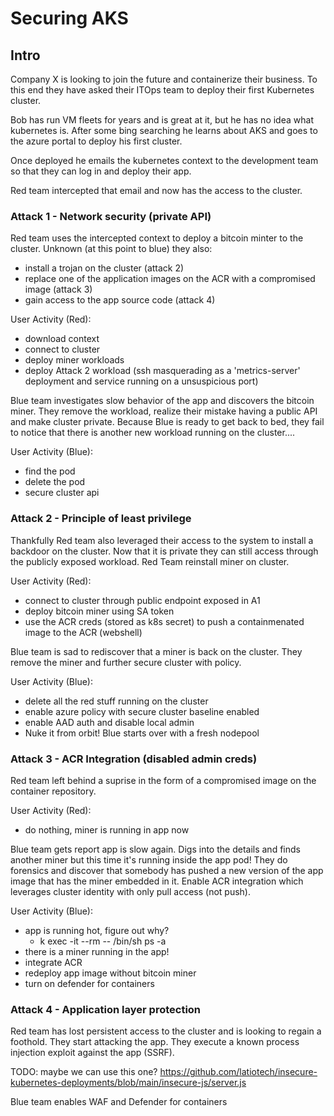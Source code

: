 # Securing AKS

## Intro
Company X is looking to join the future and containerize their business. To this end they have asked their ITOps team to deploy their first Kubernetes cluster.

Bob has run VM fleets for years and is great at it, but he has no idea what kubernetes is. After some bing searching he learns about AKS and goes to the azure portal to deploy his first cluster.

Once deployed he emails the kubernetes context to the development team so that they can log in and deploy their app.

Red team intercepted that email and now has the access to the cluster.

### Attack 1 - Network security (private API)

Red team uses the intercepted context to deploy a bitcoin minter to the cluster.
Unknown (at this point to blue) they also:
  * install a trojan on the cluster (attack 2)
  * replace one of the application images on the ACR with a compromised image (attack 3)
  * gain access to the app source code (attack 4)

User Activity (Red):
  * download context
  * connect to cluster
  * deploy miner workloads
  * deploy Attack 2 workload (ssh masquerading as a 'metrics-server' deployment and service running on a unsuspicious port)

Blue team investigates slow behavior of the app and discovers the bitcoin miner. They remove the workload, realize their mistake having a public API and make cluster private. Because Blue is ready to get back to bed, they fail to notice that there is another new workload running on the cluster....

User Activity (Blue):
  * find the pod
  * delete the pod
  * secure cluster api

### Attack 2 - Principle of least privilege

Thankfully Red team also leveraged their access to the system to install a backdoor on the cluster. Now that it is private they can still access through the publicly exposed workload.
Red Team reinstall miner on cluster.

User Activity (Red):
  * connect to cluster through public endpoint exposed in A1
  * deploy bitcoin miner using SA token
  * use the ACR creds (stored as k8s secret) to push a containmenated image to the ACR (webshell)

Blue team is sad to rediscover that a miner is back on the cluster. They remove the miner and further secure cluster with policy.

User Activity (Blue):
  * delete all the red stuff running on the cluster
  * enable azure policy with secure cluster baseline enabled
  * enable AAD auth and disable local admin
  * Nuke it from orbit! Blue starts over with a fresh nodepool


### Attack 3 - ACR Integration (disabled admin creds)

Red team left behind a suprise in the form of a compromised image on the container repository.

User Activity (Red):
  * do nothing, miner is running in app now

Blue team gets report app is slow again. Digs into the details and finds another miner but this time it's running inside the app pod! They do forensics and discover that somebody has pushed a new version of the app image that has the miner embedded in it. Enable ACR integration which leverages cluster identity with only pull access (not push).

User Activity (Blue):
  * app is running hot, figure out why?
    * k exec -it --rm -- /bin/sh ps -a
  * there is a miner running in the app!
  * integrate ACR
  * redeploy app image without bitcoin miner
  * turn on defender for containers 

### Attack 4 - Application layer protection

Red team has lost persistent access to the cluster and is looking to regain a foothold. They start attacking the app. They execute a known process injection exploit against the app (SSRF).

TODO: maybe we can use this one? https://github.com/latiotech/insecure-kubernetes-deployments/blob/main/insecure-js/server.js

Blue team enables WAF and Defender for containers

